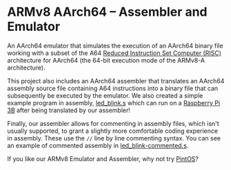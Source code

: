 # ARMv8 AArch64 – Assembler and Emulator

An AArch64 emulator that simulates the execution of an AArch64 binary file working with a subset of the A64 [Reduced Instruction Set Computer (RISC)](https://en.wikipedia.org/wiki/Reduced_instruction_set_computer) architecture for AArch64 (the 64-bit execution mode of the ARMv8-A architecture).

This project also includes an AArch64 assembler that translates an AArch64 assembly source file containing A64 instructions
into a binary file that can subsequently be executed by the emulator. We also created a simple example program in assembly, [led_blink.s](https://github.com/BnjmnCummings/ARMv8-Emulator-and-Assembler/blob/main/programs/led_blink.s) which can run on a [Raspberry Pi 3B](https://www.raspberrypi.com/) after being translated by our assembler!

Finally, our assembler allows for commenting in assembly files, which isn't usually supported, to grant a slightly more comfortable coding experience in assembly. These use the ```//``` line by line commenting syntax. You can see an example of commented assembly in [led_blink-commented.s](https://github.com/BnjmnCummings/ARMv8-Emulator-and-Assembler/blob/main/programs/led_blink_commented.s).

If you like our ARMv8 Emulator and Assembler, why not try [PintOS](https://github.com/BnjmnCummings/PintOS)?
